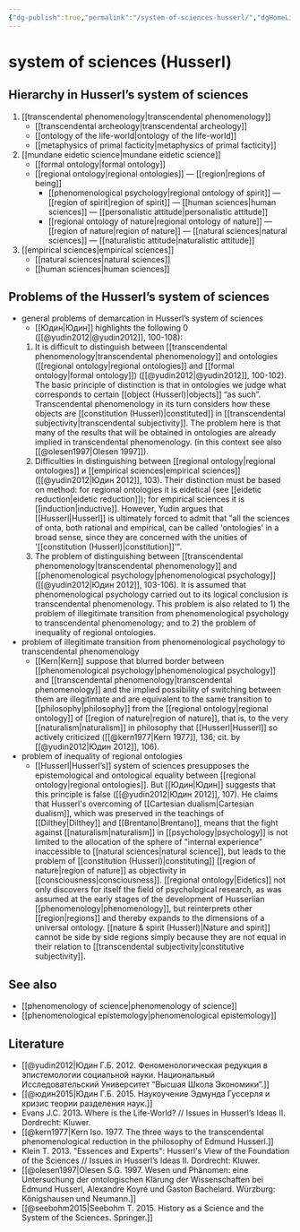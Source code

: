```yaml
---
{"dg-publish":true,"permalink":"/system-of-sciences-husserl/","dgHomeLink":false,"dgPassFrontmatter":false}
---
```


# system of sciences (Husserl)
## Hierarchy in Husserl’s system of sciences
1. [[transcendental phenomenology|transcendental phenomenology]]
	- [[transcendental archeology|transcendental archeology]]
	- [[ontology of the life-world|ontology of the life-world]]
	- [[metaphysics of primal facticity|metaphysics of primal facticity]]
2. [[mundane eidetic science|mundane eidetic science]]
	- [[formal ontology|formal ontology]] 
	- [[regional ontology|regional ontologies]] — [[region|regions of being]]
		- [[phenomenological psychology|regional ontology of spirit]] — [[region of spirit|region of spirit]] — [[human sciences|human sciences]] — [[personalistic attitude|personalistic attitude]]
		- [[regional ontology of nature|regional ontology of nature]] — [[region of nature|region of nature]] — [[natural sciences|natural sciences]] — [[naturalistic attitude|naturalistic attitude]]
3. [[empirical sciences|empirical sciences]]
	- [[natural sciences|natural sciences]]
	- [[human sciences|human sciences]]

## Problems of the Husserl’s system of sciences
- general problems of demarcation in Husserl’s system of sciences
	- [[Юдин|Юдин]] highlights the following 0 ([[@yudin2012|@yudin2012]], 100-108):
	1. It is difficult to distinguish between [[transcendental phenomenology|transcendental phenomenology]] and ontologies ([[regional ontology|regional ontologies]] and [[formal ontology|formal ontology]]) ([[@yudin2012|@yudin2012]], 100-102). The basic principle of distinction is that in ontologies we judge what corresponds to certain [[object (Husserl)|objects]] “as such”. Transcendental phenomenology in its turn considers how these objects are [[constitution (Husserl)|constituted]] in [[transcendental subjectivity|transcendental subjectivity]]. The problem here is that many of the results that will be obtained in ontologies are already implied in transcendental phenomenology. (in this context see also [[@olesen1997|Olesen 1997]]). 
	2. Difficulties in distinguishing between [[regional ontology|regional ontologies]] и [[empirical sciences|empirical sciences]] ([[@yudin2012|Юдин 2012]], 103). Their distinction must be based on method: for regional ontologies it is eidetical (see [[eidetic reduction|eidetic reduction]]); for empirical sciences it is [[induction|inductive]]. However, Yudin argues that [[Husserl|Husserl]] is ultimately forced to admit that "all the sciences of onta, both rational and empirical, can be called 'ontologies' in a broad sense, since they are concerned with the unities of '[[constitution (Husserl)|constitution]]'".
	3. The problem of distinguishing between [[transcendental phenomenology|transcendental phenomenology]] and [[phenomenological psychology|phenomenological psychology]] ([[@yudin2012|Юдин 2012]], 103-106). It is assumed that phenomenological psychology carried out to its logical conclusion is transcendental phenomenology. This problem is also related to 1) the problem of illegitimate transition from phenomenological psychology to transcendental phenomenology; and to 2) the problem of inequality of regional ontologies.
- problem of illegitimate transition from phenomenological psychology to transcendental phenomenology
	- [[Kern|Kern]] suppose that blurred border between [[phenomenological psychology|phenomenological psychology]] and [[transcendental phenomenology|transcendental phenomenology]] and the implied possibility of switching between them are illegitimate and are equivalent to the same transition to [[philosophy|philosophy]] from the [[regional ontology|regional ontology]] of [[region of nature|region of nature]], that is, to the very [[naturalism|naturalism]] in philosophy that [[Husserl|Husserl]] so actively criticized ([[@kern1977|Kern 1977]], 136; cit. by [[@yudin2012|Юдин 2012]], 106).
- problem of inequality of regional ontologies
	- [[Husserl|Husserl’s]] system of sciences presupposes the epistemological and ontological equality between [[regional ontology|regional ontologies]]. But [[Юдин|Юдин]] suggests that this principle is false ([[@yudin2012|Юдин 2012]], 107). He claims that Husserl's overcoming of [[Cartesian dualism|Cartesian dualism]], which was preserved in the teachings of [[Dilthey|Dilthey]] and [[Brentano|Brentano]], means that the fight against [[naturalism|naturalism]] in [[psychology|psychology]] is not limited to the allocation of the sphere of "internal experience" inaccessible to [[natural sciences|natural science]], but leads to the problem of [[constitution (Husserl)|constituting]] [[region of nature|region of nature]] as objectivity in [[consciousness|consciousness]]. [[regional ontology|Eidetics]] not only discovers for itself the field of psychological research, as was assumed at the early stages of the development of Husserlian [[phenomenology|phenomenology]], but reinterprets other [[region|regions]] and thereby expands to the dimensions of a universal ontology. [[nature & spirit (Husserl)|Nature and spirit]] cannot be side by side regions simply because they are not equal in their relation to [[transcendental subjectivity|constitutive subjectivity]].




## See also
- [[phenomenology of science|phenomenology of science]]
- [[phenomenological epistemology|phenomenological epistemology]]

## Literature
- [[@yudin2012|Юдин Г.Б. 2012. Феноменологическая редукция в эпистемологии социальной науки. Национальный Исследовательский Университет “Высшая Школа Экономики”.]]
- [[@юдин2015|Юдин Г.Б. 2015. Наукоучение Эдмунда Гуссерля и кризис теории разделения наук.]]
- Evans J.C. 2013. Where is the Life-World? // Issues in Husserl’s Ideas II. Dordrecht: Kluwer.
- [[@kern1977|Kern Iso. 1977. The three ways to the transcendental phenomenological reduction in the philosophy of Edmund Husserl.]]
- Klein T. 2013. "Essences and Experts": Husserl's View of the Foundation of the Sciences // Issues in Husserl’s Ideas II. Dordrecht: Kluwer.
- [[@olesen1997|Olesen S.G. 1997. Wesen und Phänomen: eine Untersuchung der ontologischen Klärung der Wissenschaften bei Edmund Husserl, Alexandre Koyré und Gaston Bachelard. Würzburg: Königshausen und Neumann.]]
- [[@seebohm2015|Seebohm T. 2015. History as a Science and the System of the Sciences. Springer.]]



